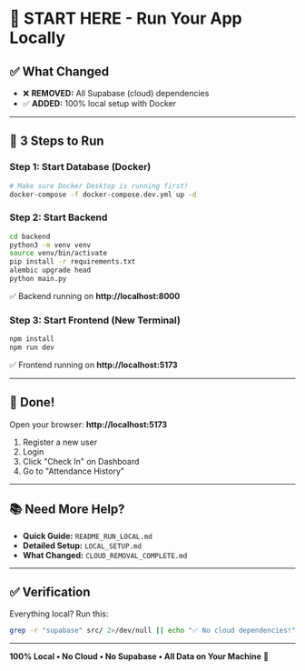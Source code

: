 # 🎯 START HERE - Run Your App Locally

## ✅ What Changed
- ❌ **REMOVED:** All Supabase (cloud) dependencies
- ✅ **ADDED:** 100% local setup with Docker

---

## 🚀 3 Steps to Run

### Step 1: Start Database (Docker)
```bash
# Make sure Docker Desktop is running first!
docker-compose -f docker-compose.dev.yml up -d
```

### Step 2: Start Backend
```bash
cd backend
python3 -m venv venv
source venv/bin/activate
pip install -r requirements.txt
alembic upgrade head
python main.py
```
✅ Backend running on **http://localhost:8000**

### Step 3: Start Frontend (New Terminal)
```bash
npm install
npm run dev
```
✅ Frontend running on **http://localhost:5173**

---

## 🎉 Done!

Open your browser: **http://localhost:5173**

1. Register a new user
2. Login
3. Click "Check In" on Dashboard
4. Go to "Attendance History"

---

## 📚 Need More Help?

- **Quick Guide:** `README_RUN_LOCAL.md`
- **Detailed Setup:** `LOCAL_SETUP.md`
- **What Changed:** `CLOUD_REMOVAL_COMPLETE.md`

---

## ✅ Verification

Everything local? Run this:
```bash
grep -r "supabase" src/ 2>/dev/null || echo "✅ No cloud dependencies!"
```

---

**100% Local • No Cloud • No Supabase • All Data on Your Machine** 🎉

